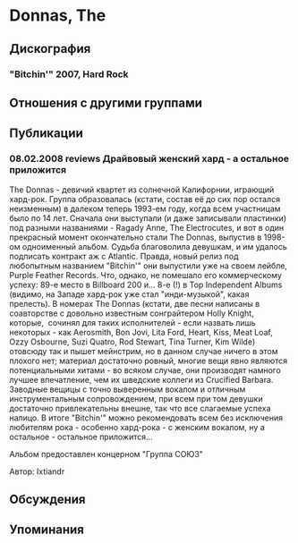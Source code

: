 # Donnas, The



## Дискография

### "Bitchin'" 2007, Hard Rock




## Отношения с другими группами


## Публикации

### 08.02.2008 reviews Драйвовый женский хард - а остальное приложится

<P>The Donnas - девичий квартет из солнечной Калифорнии, играющий хард-рок. Группа образовалась (кстати, состав её до сих пор остался неизменным) в далеком теперь 1993-ем году, когда всем участницам было по 14 лет. Сначала они выступали (и даже записывали пластинки) под разными названиями - Ragady Anne, The Electrocutes, и вот в один прекрасный момент окончательно стали The Donnas, выпустив в 1998-ом одноименный альбом. Судьба благоволила девушкам, и им удалось подписать контракт аж с Atlantic. Правда, новый релиз под любопытным названием "Bitchin'" они выпустили уже на своем лейбле, Purple Feather Records. Что, однако, не помешало его коммерческому успеху: 89-е место в Billboard 200 и... 8-е (!) в Top Independent Albums (видимо, на Западе хард-рок уже стал "инди-музыкой", какая прелесть). В номерах The Donnas (кстати, две песни написаны в соавторстве с довольно известным сонграйтером Holly Knight, которые,&nbsp; сочинял для таких исполнителей - если назвать лишь некоторых - как Aerosmith, Bon Jovi, Lita Ford, Heart, Kiss, Meat Loaf, Ozzy Osbourne, Suzi Quatro, Rod Stewart, Tina Turner, Kim Wilde) отовсюду так и пышет мейнстрим, но в данном случае ничего в этом плохого нет; материал достаточно ровный, многие вещи явно являются потенциальными хитами - во всяком случае, они производят намного лучшее впечатление, чем их шведские коллеги из Crucified Barbara. Заводные вещицы с точно выверенным вокалом и отличным инструментальным сопровождением, при всем при том девушки достаточно привлекательны внешне, так что все слагаемые успеха налицо. В итоге "Bitchin'" можно рекомендовать всем без исключения любителям рока - особенно хард-рока - с женским вокалом, ну а остальное - остальное приложится...</P>
<P>Альбом предоставлен концерном "Группа СОЮЗ"</P>
Автор: Ixtiandr


## Обсуждения


## Упоминания

